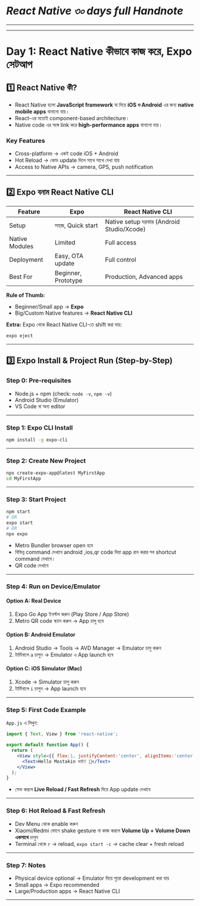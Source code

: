 
# *React Native ৩০ days full Handnote* 
---
---

# **Day 1: React Native কীভাবে কাজ করে, Expo সেটআপ**

## **1️⃣ React Native কী?**

* React Native হলো **JavaScript framework** যা দিয়ে **iOS ও Android** এর জন্য **native mobile apps** বানানো যায়।
* React-এর মতোই component-based architecture।
* Native code এর সঙ্গে link করে **high-performance apps** বানানো যায়।

### **Key Features**

* Cross-platform → একই code iOS + Android
* Hot Reload → কোড update দিলে সাথে সাথে দেখা যায়
* Access to Native APIs → camera, GPS, push notification

---

## **2️⃣ Expo বনাম React Native CLI**

| Feature        | Expo                | React Native CLI                          |
| -------------- | ------------------- | ----------------------------------------- |
| Setup          | সহজ, Quick start    | Native setup দরকার (Android Studio/Xcode) |
| Native Modules | Limited             | Full access                               |
| Deployment     | Easy, OTA update    | Full control                              |
| Best For       | Beginner, Prototype | Production, Advanced apps                 |

**Rule of Thumb:**

* Beginner/Small app → **Expo**
* Big/Custom Native features → **React Native CLI**

**Extra:** Expo থেকে React Native CLI-তে shift করা যায়:

```bash
expo eject
```

---

## **3️⃣ Expo Install & Project Run (Step-by-Step)**

### **Step 0: Pre-requisites**

* Node.js + npm (check: `node -v`, `npm -v`)
* Android Studio (Emulator)
* VS Code বা অন্য editor

---

### **Step 1: Expo CLI Install**

```bash
npm install -g expo-cli
```

---

### **Step 2: Create New Project**

```bash
npx create-expo-app@latest MyFirstApp
cd MyFirstApp
```

---

### **Step 3: Start Project**

```bash
npm start
# OR
expo start
# OR
npx expo
```

* Metro Bundler browser open হবে
* বিভিন্ন command দেখাবে android ,ios,qr code দিয়া app রান করার সব shortcut command দেখাবে। 
* QR code দেখাবে

---

### **Step 4: Run on Device/Emulator**

#### **Option A: Real Device**

1. Expo Go App ইনস্টল করুন (Play Store / App Store)
2. Metro QR code স্ক্যান করুন → App চালু হবে

#### **Option B: Android Emulator**

1. Android Studio → Tools → AVD Manager → Emulator চালু করুন
2. টার্মিনালে `a` চাপুন → Emulator এ App launch হবে

#### **Option C: iOS Simulator (Mac)**

1. Xcode → Simulator চালু করুন
2. টার্মিনালে `i` চাপুন → App launch হবে

---

### **Step 5: First Code Example**

`App.js` এ লিখুন:

```jsx
import { Text, View } from 'react-native';

export default function App() {
  return (
    <View style={{ flex:1, justifyContent:'center', alignItems:'center' }}>
      <Text>Hello Mostakin ভাই! 🚀</Text>
    </View>
  );
}
```

* সেভ করলে **Live Reload / Fast Refresh** দিয়ে App update দেখাবে

---

### **Step 6: Hot Reload & Fast Refresh**

* Dev Menu থেকে enable করুন
* Xiaomi/Redmi ফোনে shake gesture না কাজ করলে **Volume Up + Volume Down একসাথে** চাপুন
* Terminal থেকে `r` → reload, `expo start -c` → cache clear + fresh reload

---

### **Step 7: Notes**

* Physical device optional → Emulator দিয়ে পুরো development করা যায়
* Small apps → Expo recommended
* Large/Production apps → React Native CLI

---

